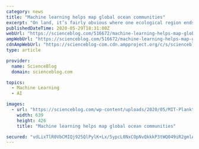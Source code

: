 ```yaml
---
category: news
title: "Machine learning helps map global ocean communities"
excerpt: "On land, it’s fairly obvious where one ecological region ends and another begins, for instance at the boundary between a desert and savanna. In the ocean,"
publishedDateTime: 2020-05-29T18:31:00Z
webUrl: "https://scienceblog.com/516672/machine-learning-helps-map-global-ocean-communities/"
ampWebUrl: "https://scienceblog.com/516672/machine-learning-helps-map-global-ocean-communities/amp/"
cdnAmpWebUrl: "https://scienceblog-com.cdn.ampproject.org/c/s/scienceblog.com/516672/machine-learning-helps-map-global-ocean-communities/amp/"
type: article

provider:
  name: ScienceBlog
  domain: scienceblog.com

topics:
  - Machine Learning
  - AI

images:
  - url: "https://scienceblog.com/wp-content/uploads/2020/05/MIT-Plankton-Province-01_0.jpg"
    width: 639
    height: 426
    title: "Machine learning helps map global ocean communities"

secured: "vdLixTlR0VbCMIQj925QlPylK+Lx/5ypcL0NxCOpNvQkkkP3tWQ049iR2gmlAaYKm+CNGXrkb0iV6meRG9hZsaY1b/iZVvcKTVnPENoVuI+nmQ14eZbchNA9x0UxpFeDEYiKwvmoe053G9ZGOgKk+g/7gHh7pgR8G1dRWuHBNwdPCFzE4dDuO85nA5v73RvD0R9iJz1SmX4m8CW8bydcFY24B8yXlV/CxJIPorrELk0pILOcC7lZALGQe4beqEdRZ8VMLOiOLHL8f4nkyQPkCeMvXkWUH+oujo+N8WCwLYgvuJMS59z1stKEFsSfk99B;uNnJczrko0gAMskMwsOSDw=="
---
```


